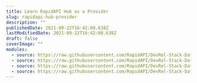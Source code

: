 ```yaml
---
title: Learn RapidAPI Hub as a Provider
slug: rapidapi-hub-provider
description: ""
publishedDate: 2021-09-22T16:42:00.638Z
lastModifiedDate: 2021-09-22T16:42:00.638Z
draft: false
coverImage: ""
modules:
  - source: https://raw.githubusercontent.com/RapidAPI/DevRel-Stack-Data/dev/learn/courses/rapidapi-hub-provider/modules/introduction/01-introduction.md
  - source: https://raw.githubusercontent.com/RapidAPI/DevRel-Stack-Data/dev/learn/courses/rapidapi-hub-provider/modules/rapidapi-hub/01-add-api-rapidapi.md
  - source: https://raw.githubusercontent.com/RapidAPI/DevRel-Stack-Data/dev/learn/courses/rapidapi-hub-provider/modules/secure-apis/01-secure-apis.md
  - source: https://raw.githubusercontent.com/RapidAPI/DevRel-Stack-Data/dev/learn/courses/rapidapi-hub-provider/modules/manage-apis/01-manage-apis-rapidapi.md
---
```

